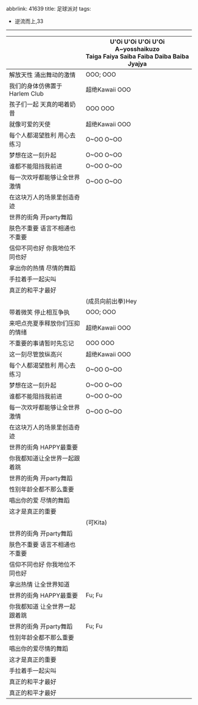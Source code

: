 abbrlink: 41639
title: 足球派对
tags:
  - 逆流而上,33
---
|      |U'Oi U'Oi U'Oi U'Oi<br>A~yosshaikuzo<br>Taiga Faiya Saiba Faiba Daiba Baiba Jyajya|
|--|--|
|解放天性 涌出舞动的激情|OOO; OOO|
|我们的身体仿佛置于Harlem Club|超绝Kawaii OOO|
|孩子们一起 天真的喝着奶昔|OOO OOO|
|就像可爱的天使|超绝Kawaii OOO|
|每个人都渴望胜利 用心去练习|O~OO O~OO|
|梦想在这一刻升起|O~OO O~OO|
|谁都不能阻挡我前进|O~OO O~OO|
|每一次欢呼都能够让全世界激情|O~OO O~OO|
|在这块万人的场景里创造奇迹|      |
|世界的街角 开party舞蹈|      |
|肤色不重要 语言不相通也不重要|      |
|信仰不同也好 你我地位不同也好|      |
|拿出你的热情 尽情的舞蹈|      |
|手拉着手一起尖叫|      |
|真正的和平才最好|      |
|      |(成员向前出拳)Hey|
|带着微笑 停止相互争执|OOO; OOO|
|来吧点亮夏季释放你们压抑的情绪|超绝Kawaii OOO|
|不重要的事请暂时先忘记|OOO OOO|
|这一刻尽管放纵高兴|超绝Kawaii OOO|
|每个人都渴望胜利 用心去练习|O~OO O~OO|
|梦想在这一刻升起|O~OO O~OO|
|谁都不能阻挡我前进|O~OO O~OO|
|每一次欢呼都能够让全世界激情|O~OO O~OO|
|在这块万人的场景里创造奇迹|      |
|世界的街角 HAPPY最重要|      |
|你我都知道让全世界一起跟着跳|      |
|世界的街角 开party舞蹈|      |
|性别年龄全都不那么重要|      |
|唱出你的爱 尽情的舞蹈|      |
|这才是真正的重要|      |
|      |(可Kita)|
|世界的街角 开party舞蹈|      |
|肤色不重要 语言不相通也不重要|      |
|信仰不同也好 你我地位不同也好|      |
|拿出热情 让全世界知道|      |
|世界的街角 HAPPY最重要|Fu; Fu|
|你我都知道 让全世界一起跟着跳|      |
|世界的街角 开party舞蹈|Fu; Fu|
|性别年龄全都不那么重要|      |
|唱出你的爱尽情的舞蹈|      |
|这才是真正的重要|      |
|手拉着手一起尖叫|      |
|真正的和平才最好|      |
|真正的和平才最好|      |